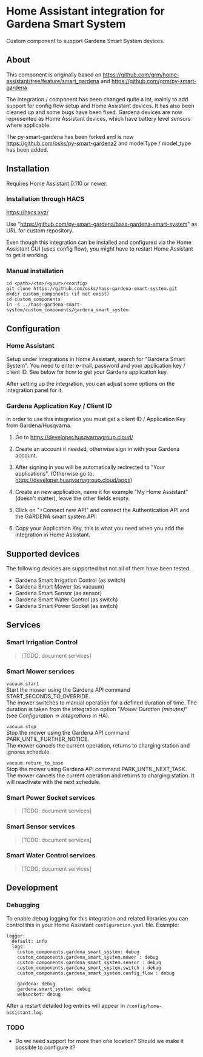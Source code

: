 # Home Assistant integration for Gardena Smart System

Custom component to support Gardena Smart System devices.

## About

This component is originally based on
https://github.com/grm/home-assistant/tree/feature/smart_gardena and
https://github.com/grm/py-smart-gardena

The integration / component has been changed quite a lot, mainly to
add support for config flow setup and Home Assistant devices. It has
also been cleaned up and some bugs have been fixed. Gardena devices
are now represented as Home Assistant devices, which have battery
level sensors where applicable.

The py-smart-gardena has been forked and is now
https://github.com/osks/py-smart-gardena2 and modelType / model_type
has been added.


## Installation

Requires Home Assistant 0.110 or newer.

### Installation through HACS

https://hacs.xyz/

Use "https://github.com/py-smart-gardena/hass-gardena-smart-system" as URL for
custom repository.

Even though this integration can be installed and configured via the
Home Assistant GUI (uses config flow), you might have to restart Home
Assistant to get it working.


### Manual installation

```
cd <path>/<to>/<your>/<config>
git clone https://github.com/osks/hass-gardena-smart-system.git
mkdir custom_components (if not exist)
cd custom_components
ln -s ../hass-gardena-smart-system/custom_components/gardena_smart_system
```

## Configuration


### Home Assistant

Setup under Integrations in Home Assistant, search for "Gardena Smart
System". You need to enter e-mail, password and your application key / client ID. See below for how to get your Gardena application key.

After setting up the integration, you can adjust some options on the
integration panel for it.


### Gardena Application Key / Client ID

In order to use this integration you must get a client ID /
Application Key from Gardena/Husqvarna.

1. Go to https://developer.husqvarnagroup.cloud/

2. Create an account if needed, otherwise sign in with your Gardena
   account.

3. After signing in you will be automatically redirected to "Your
   applications". (Otherwise go to: https://developer.husqvarnagroup.cloud/apps)

4. Create an new application, name it for example "My Home Assistant"
   (doesn't matter), leave the other fields empty.

5. Click on "+Connect new API" and connect the Authentication API and
   the GARDENA smart system API.

6. Copy your Application Key, this is what you need when you add the integration in Home Assistant.


## Supported devices

The following devices are supported but not all of them have been tested.

* Gardena Smart Irrigation Control (as switch)
* Gardena Smart Mower (as vacuum)
* Gardena Smart Sensor (as sensor)
* Gardena Smart Water Control (as switch)
* Gardena Smart Power Socket (as switch)

## Services

### Smart Irrigation Control

> [TODO: document services]

### Smart Mower services

`vacuum.start`  
Start the mower using the Gardena API command START_SECONDS_TO_OVERRIDE.  
The mower switches to manual operation for a defined duration of time.   The duration is taken from the integration option "*Mower Duration (minutes)*" (see *Configuration -> Integrations* in HA).

`vacuum.stop`  
Stop the mower using the Gardena API command PARK_UNTIL_FURTHER_NOTICE.  
The mower cancels the current operation, returns to charging station and ignores schedule.

`vacuum.return_to_base`  
Stop the mower using Gardena API command PARK_UNTIL_NEXT_TASK.  
The mower cancels the current operation and returns to charging station. It will reactivate with the next schedule.

### Smart Power Socket services

> [TODO: document services]

### Smart Sensor services

> [TODO: document services]

### Smart Water Control services

> [TODO: document services]



## Development

### Debugging

To enable debug logging for this integration and related libraries you
can control this in your Home Assistant `configuration.yaml`
file. Example:

```
logger:
  default: info
  logs:
    custom_components.gardena_smart_system: debug
    custom_components.gardena_smart_system.mower : debug
    custom_components.gardena_smart_system.sensor : debug
    custom_components.gardena_smart_system.switch : debug
    custom_components.gardena_smart_system.config_flow : debug

    gardena: debug
    gardena.smart_system: debug
    websocket: debug
```

After a restart detailed log entries will appear in `/config/home-assistant.log`.

### TODO

* Do we need support for more than one location? Should we make it
  possible to configure it?
